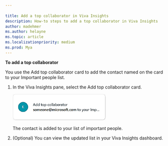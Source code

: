 ```yaml
---

title: Add a top collaborator in Viva Insights
description: How-to steps to add a top collaborator in Viva Insights 
author: madehmer
ms.author: helayne
ms.topic: article
ms.localizationpriority: medium 
ms.prod: Mya
---
```


**To add a top collaborator**

You use the Add top collaborator card to add the contact named on the card to your Important people list.

1. In the Viva Insights pane, select the Add top collaborator card.

    ![Add top collaborator card.](../../Images/mya/use/Add-top-collaborator-ed.png)

    The contact is added to your list of important people.

2. (Optional) You can view the updated list in your Viva Insights dashboard.  